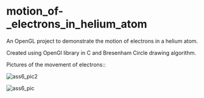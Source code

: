 # motion_of-_electrons_in_helium_atom
An OpenGL project to demonstrate the motion of electrons in a helium atom.

Created using OpenGl library in C and Bresenham Circle drawing algorithm.

Pictures of the movement of electrons::

![ass6_pic2](https://user-images.githubusercontent.com/97580039/232193475-907d24d7-fba2-4acc-ac04-687de901f856.png)

![ass6_pic](https://user-images.githubusercontent.com/97580039/232193669-60f504a6-fcc6-49ad-a6ea-977cb690f5b3.png)

